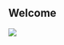## Welcome 
<a href="https://gkdms2710.tistory.com/category">
<img src="https://img.shields.io/badge/Tistory-FF5722?style=for-the-badge&logo=Tistory&logoColor=white">
</a>
<!--
**Yim-HaEun/Yim-HaEun** is a ✨ _special_ ✨ repository because its `README.md` (this file) appears on your GitHub profile.
![Anurag's GitHub stats](https://github-readme-stats.vercel.app/api?username=Yim-HaEun&show_icons=true&theme=radical)
Here are some ideas to get you started:

- 🔭 I’m currently working on ...
 ![Top Langs](https://github-readme-stats.vercel.app/api/top-langs/?username=Yim-HaEun&layout=compact)
![Top Langs](https://github-readme-stats.vercel.app/api/top-langs/?username=gkdms2710&layout=compact)
- 🌱 I’m currently learning ...

- 💬 Ask me about ...
- 📫 How to reach me: ...

-->
